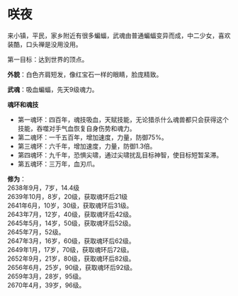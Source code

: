 # 咲夜

来小镇，平民，家乡附近有很多蝙蝠，武魂由普通蝙蝠变异而成，中二少女，喜欢装酷，口头禅是没用没用。

第一目标：达到世界的顶点。

**外貌**：白色齐肩短发，像红宝石一样的眼睛，脸庞精致。

**武魂**：吸血蝙蝠，先天9级魂力。

**魂环和魂技**
* 第一魂环：四百年，魂技吸血，天赋技能，无论猎杀什么魂兽都只会获得这个技能，吞噬对手气血恢复自身伤势和魂力。
* 第二魂环：一千五百年，增加速度，力量，防御75%。
* 第三魂环：六千年，增加速度，力量，防御1.3倍。
* 第四魂环：九千年，恐惧尖啸，通过尖啸扰乱目标神智，使目标短暂呆滞。
* 第五魂环：三万年，血刃爪。

**修为**：<br>
2638年9月，7岁，14.4级<br>
2639年10月，8岁，20级，获取魂环后21级<br>
2641年6月，10岁，30级，获取魂环后31级。<br>
2643年7月，12岁，40级，获取魂环后42级。<br>
2645年5月，14岁，50级，获取魂环后52级。<br>
2645年7月，52级。<br>
2647年3月，16岁，60级，获取魂环后62级。<br>
2649年1月，17岁，70级，获取魂环后72级。<br>
2652年9月，21岁，80级，获取魂环后82级。<br>
2656年6月，25岁，90级，获取魂环后92级。<br>
2659年3月，28岁，95级。<br>
2670年4月，39岁，96级。<br>